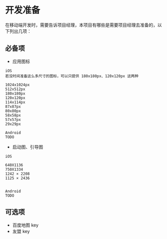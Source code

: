 # 开发准备

在移动端开发时，需要告诉项目经理，本项目有哪些是需要项目经理去准备的，以下列出几项：

## 必备项

- 应用图标

```
iOS
若没时间准备这么多尺寸的图标，可以只提供 180x180px、120x120px 这两种

1024x1024px
512x512px
180x180px
120x120px
114x114px
87x87px
80x80px
58x58px
57x57px
29x29px

Android
TODO
```

- 启动图、引导图

```
iOS

640X1136
750X1334
1242 × 2208
1125 × 2436


Android
TODO
```

## 可选项

- 百度地图 key
- 友盟 key
